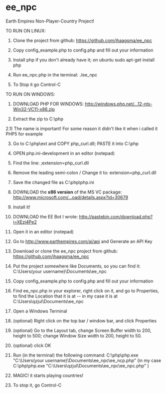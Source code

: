 ee_npc
======

Earth Empires Non-Player-Country Project!



TO RUN ON LINUX:


1) Clone the project from github: https://github.com/jhaagsma/ee_npc

2) Copy config_example.php to config.php and fill out your information

3) Install php if you don't already have it; on ubuntu sudo apt-get install php 

4) Run ee_npc.php in the terminal: ./ee_npc

3) To Stop it go Control-C



TO RUN ON WINDOWS:

1) DOWNLOAD PHP FOR WINDOWS: http://windows.php.net/...12-nts-Win32-VC11-x86.zip

2) Extract the zip to C:\php

2.1) The name is important! For some reason it didn't like it when i called it PHP5 for example

3) Go to C:\php\ext and COPY php_curl.dll; PASTE it into C:\php

4) OPEN php.ini-development in an editor (notepad)

5) Find the line: ;extension=php_curl.dll

6) Remove the leading semi-colon / Change it to: extension=php_curl.dll

7) Save the changed file as C:\php\php.ini

8) DOWNLOAD the **x86 version** of the MS VC package: http://www.microsoft.com/...oad/details.aspx?id=30679

9) Install it!

10) DOWNLOAD the EE Bot I wrote: http://pastebin.com/download.php?i=XEzj4Pe2

11) Open it in an editor (notepad)

12) Go to http://www.earthempires.com/ai/api and Generate an API Key

13) Download or clone the ee_npc project from github: https://github.com/jhaagsma/ee_npc

14) Put the project somewhere like Documents, so you can find it: C:\Users\(your username)\Documents\ee_npc

15) Copy config_example.php to config.php and fill out your information

16) Find ee_npc.php in your explorer, right click on it, and go to Properties, to find the Location that it is at -- in my case it is at C:\Users\qzjul\Documents\ee_npc

17) Open a Windows Terminal

18) (optional) Right click on the top bar / window bar, and click Properties 

19) (optional) Go to the Layout tab, change Screen Buffer width to 200, height to 500; change Window Size width to 200, height to 50.

20) (optional) click OK

21) Run (in the terminal) the following command: C:\php\php.exe "C:\Users\(your username)\Documents\ee_npc\ee_ncp.php" 
(in my case C:\php\php.exe "C:\Users\qzjul\Documents\ee_npc\ee_npc.php" )

22) MAGIC! it starts playing countries!

25) To stop it, go Control-C
